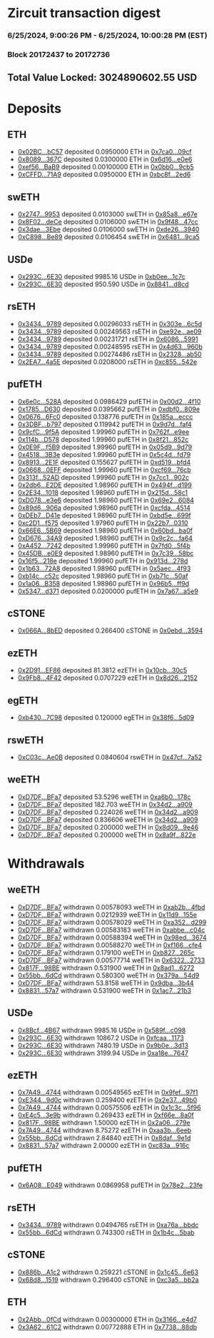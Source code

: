 # Zircuit transaction digest
### 6/25/2024, 9:00:26 PM - 6/25/2024, 10:00:28 PM (EST)
### Block 20172437 to 20172736

## Total Value Locked: 3024890602.55 USD

# Deposits
## ETH
- [0x02BC...bC57](https://etherscan.io/address/0x02BC56b1Df56ab0b1b947229B622e7759c0CbC57) deposited 0.0950000 ETH in [0x7ca0...09cf](https://etherscan.io/tx/0x02BC56b1Df56ab0b1b947229B622e7759c0CbC57)
- [0x8089...367C](https://etherscan.io/address/0x8089Dc60b96554f08F88641626403f6F7960367C) deposited 0.0300000 ETH in [0x6d16...e0e6](https://etherscan.io/tx/0x8089Dc60b96554f08F88641626403f6F7960367C)
- [0xef56...BaB9](https://etherscan.io/address/0xef565e74f846E33d627a955B496480A57378BaB9) deposited 0.00100000 ETH in [0x0bb0...9cb5](https://etherscan.io/tx/0xef565e74f846E33d627a955B496480A57378BaB9)
- [0xCFFD...71A9](https://etherscan.io/address/0xCFFD96cd7b773AB535a9326865585dDF229771A9) deposited 0.0950000 ETH in [0xbc8f...2ed6](https://etherscan.io/tx/0xCFFD96cd7b773AB535a9326865585dDF229771A9)
## swETH
- [0x2747...9953](https://etherscan.io/address/0x2747E6A69AcA0311C4380b002b9f3E2B3f8A9953) deposited 0.0103000 swETH in [0x85a8...e67e](https://etherscan.io/tx/0x2747E6A69AcA0311C4380b002b9f3E2B3f8A9953)
- [0x8F02...deCe](https://etherscan.io/address/0x8F02A53ef550be461C8d21520Cfb780903c0deCe) deposited 0.0106000 swETH in [0x9f48...47cc](https://etherscan.io/tx/0x8F02A53ef550be461C8d21520Cfb780903c0deCe)
- [0x3dae...3Ebe](https://etherscan.io/address/0x3dae204d7F1c4D79933bC034e9f78E2025dC3Ebe) deposited 0.0106000 swETH in [0xde26...3940](https://etherscan.io/tx/0x3dae204d7F1c4D79933bC034e9f78E2025dC3Ebe)
- [0xC898...Be89](https://etherscan.io/address/0xC8988db7A4661b87F8ca95b08DCcBF96331EBe89) deposited 0.0106454 swETH in [0x6481...9ca5](https://etherscan.io/tx/0xC8988db7A4661b87F8ca95b08DCcBF96331EBe89)
## USDe
- [0x293C...6E30](https://etherscan.io/address/0x293C6937D8D82e05B01335F7B33FBA0c8e256E30) deposited 9985.16 USDe in [0xb0ee...1c7c](https://etherscan.io/tx/0x293C6937D8D82e05B01335F7B33FBA0c8e256E30)
- [0x293C...6E30](https://etherscan.io/address/0x293C6937D8D82e05B01335F7B33FBA0c8e256E30) deposited 950.590 USDe in [0x8841...d8cd](https://etherscan.io/tx/0x293C6937D8D82e05B01335F7B33FBA0c8e256E30)
## rsETH
- [0x3434...9789](https://etherscan.io/address/0x34349c5569e7B846c3558961552D2202760A9789) deposited 0.00296033 rsETH in [0x303e...6c5d](https://etherscan.io/tx/0x34349c5569e7B846c3558961552D2202760A9789)
- [0x3434...9789](https://etherscan.io/address/0x34349c5569e7B846c3558961552D2202760A9789) deposited 0.00249563 rsETH in [0xe92e...ae09](https://etherscan.io/tx/0x34349c5569e7B846c3558961552D2202760A9789)
- [0x3434...9789](https://etherscan.io/address/0x34349c5569e7B846c3558961552D2202760A9789) deposited 0.00231721 rsETH in [0x6086...5991](https://etherscan.io/tx/0x34349c5569e7B846c3558961552D2202760A9789)
- [0x3434...9789](https://etherscan.io/address/0x34349c5569e7B846c3558961552D2202760A9789) deposited 0.00248595 rsETH in [0x4d63...960b](https://etherscan.io/tx/0x34349c5569e7B846c3558961552D2202760A9789)
- [0x3434...9789](https://etherscan.io/address/0x34349c5569e7B846c3558961552D2202760A9789) deposited 0.00274486 rsETH in [0x2328...ab50](https://etherscan.io/tx/0x34349c5569e7B846c3558961552D2202760A9789)
- [0x2EA7...4a5E](https://etherscan.io/address/0x2EA7E3CF39d3195bFF81c8C9a3230cCc833F4a5E) deposited 0.0208000 rsETH in [0xc855...542e](https://etherscan.io/tx/0x2EA7E3CF39d3195bFF81c8C9a3230cCc833F4a5E)
## pufETH
- [0x6e0c...528A](https://etherscan.io/address/0x6e0c81Cb471619c4D1F25b2354d6b029C9C5528A) deposited 0.0986429 pufETH in [0x00d2...4f10](https://etherscan.io/tx/0x6e0c81Cb471619c4D1F25b2354d6b029C9C5528A)
- [0x1785...D630](https://etherscan.io/address/0x17857B4991Dbea9671c4a07DC10e1232982AD630) deposited 0.0395662 pufETH in [0xdbf0...809e](https://etherscan.io/tx/0x17857B4991Dbea9671c4a07DC10e1232982AD630)
- [0x0676...6Fc0](https://etherscan.io/address/0x0676D6734f1b27407d6D375DABE3Be8d55cf6Fc0) deposited 0.138776 pufETH in [0x185a...eccc](https://etherscan.io/tx/0x0676D6734f1b27407d6D375DABE3Be8d55cf6Fc0)
- [0x3DBF...b797](https://etherscan.io/address/0x3DBFCF96402A6fDf8c0de437E36b95b9a762b797) deposited 0.119942 pufETH in [0x9d7d...faf4](https://etherscan.io/tx/0x3DBFCF96402A6fDf8c0de437E36b95b9a762b797)
- [0x9cfC...9f5A](https://etherscan.io/address/0x9cfC2371bc3f352efb18817026fC6F62B9739f5A) deposited 1.99960 pufETH in [0x762f...e9ee](https://etherscan.io/tx/0x9cfC2371bc3f352efb18817026fC6F62B9739f5A)
- [0x114b...D578](https://etherscan.io/address/0x114b31733c3BCe50167cEa0E41b2492999cCD578) deposited 1.99960 pufETH in [0x8f21...852c](https://etherscan.io/tx/0x114b31733c3BCe50167cEa0E41b2492999cCD578)
- [0x0E9F...f5B9](https://etherscan.io/address/0x0E9F9FDfe881CCBCA04D6C062341E797C345f5B9) deposited 1.99960 pufETH in [0x05d9...9d79](https://etherscan.io/tx/0x0E9F9FDfe881CCBCA04D6C062341E797C345f5B9)
- [0x4518...3B3e](https://etherscan.io/address/0x4518cc9A7c04908b4a469BdE7691628B18623B3e) deposited 1.99960 pufETH in [0x5c4d...fd79](https://etherscan.io/tx/0x4518cc9A7c04908b4a469BdE7691628B18623B3e)
- [0x8913...2E1F](https://etherscan.io/address/0x89132971AEB4614D792f42BbaBf5CBb2390d2E1F) deposited 0.155627 pufETH in [0xd519...bfd4](https://etherscan.io/tx/0x89132971AEB4614D792f42BbaBf5CBb2390d2E1F)
- [0x0668...0EFF](https://etherscan.io/address/0x066897A7b32140EC467Af0A80b942a4177920EFF) deposited 1.99960 pufETH in [0xcf69...76cb](https://etherscan.io/tx/0x066897A7b32140EC467Af0A80b942a4177920EFF)
- [0x313f...52AD](https://etherscan.io/address/0x313f3d3D9Bdd28A05e4FBa0fd6AeEA40d22652AD) deposited 1.99960 pufETH in [0x7cc1...902c](https://etherscan.io/tx/0x313f3d3D9Bdd28A05e4FBa0fd6AeEA40d22652AD)
- [0x2db6...E2DE](https://etherscan.io/address/0x2db6eeB2abd15d2ff565bAf451EfE84b4358E2DE) deposited 1.98960 pufETH in [0x494f...d199](https://etherscan.io/tx/0x2db6eeB2abd15d2ff565bAf451EfE84b4358E2DE)
- [0x2E34...1018](https://etherscan.io/address/0x2E34803e67b23C567C21E84Cb432b3744Bb21018) deposited 1.98960 pufETH in [0x215d...58c1](https://etherscan.io/tx/0x2E34803e67b23C567C21E84Cb432b3744Bb21018)
- [0xD078...e3e6](https://etherscan.io/address/0xD07886C7bD732b04eB7311Bff0Ac7c442dE9e3e6) deposited 1.98960 pufETH in [0x69e2...6084](https://etherscan.io/tx/0xD07886C7bD732b04eB7311Bff0Ac7c442dE9e3e6)
- [0x89d6...906a](https://etherscan.io/address/0x89d6aca43f5B3b030be44e6006e10043BD04906a) deposited 1.98960 pufETH in [0xcfda...4514](https://etherscan.io/tx/0x89d6aca43f5B3b030be44e6006e10043BD04906a)
- [0xDEb7...D41e](https://etherscan.io/address/0xDEb747e47aBFF9507bB2B2060D53e0231AE6D41e) deposited 1.98960 pufETH in [0xbd5e...699f](https://etherscan.io/tx/0xDEb747e47aBFF9507bB2B2060D53e0231AE6D41e)
- [0xc2D1...f575](https://etherscan.io/address/0xc2D1816c305C1134Eca68B4Ff3b7d8eAF24cf575) deposited 1.97960 pufETH in [0x22b7...0310](https://etherscan.io/tx/0xc2D1816c305C1134Eca68B4Ff3b7d8eAF24cf575)
- [0x66E6...5B69](https://etherscan.io/address/0x66E662dC723913cFA9911fA8Bbd74B7A09465B69) deposited 1.98960 pufETH in [0x60bd...ba0f](https://etherscan.io/tx/0x66E662dC723913cFA9911fA8Bbd74B7A09465B69)
- [0xD676...34A9](https://etherscan.io/address/0xD67610BE15Dc9d5680ae3277dE8d53a0aF5834A9) deposited 1.98960 pufETH in [0x9c2c...fa64](https://etherscan.io/tx/0xD67610BE15Dc9d5680ae3277dE8d53a0aF5834A9)
- [0xA452...7242](https://etherscan.io/address/0xA4526D458a84e5fB3cdb5800719a2Fb50e867242) deposited 1.99960 pufETH in [0x7fd0...5f4b](https://etherscan.io/tx/0xA4526D458a84e5fB3cdb5800719a2Fb50e867242)
- [0x45DB...e0E9](https://etherscan.io/address/0x45DB1FcF31Bc37835Da2C979A4d823b8f25ee0E9) deposited 1.98960 pufETH in [0x7c39...58bc](https://etherscan.io/tx/0x45DB1FcF31Bc37835Da2C979A4d823b8f25ee0E9)
- [0x16f5...218e](https://etherscan.io/address/0x16f5c61c51adBA3883c9FE1F3184baaf43a5218e) deposited 1.99960 pufETH in [0x913d...278d](https://etherscan.io/tx/0x16f5c61c51adBA3883c9FE1F3184baaf43a5218e)
- [0x1b63...72A8](https://etherscan.io/address/0x1b635b08b7BA7Ce0b02060735563171899d872A8) deposited 1.98960 pufETH in [0x5aec...4f93](https://etherscan.io/tx/0x1b635b08b7BA7Ce0b02060735563171899d872A8)
- [0xb14c...c52c](https://etherscan.io/address/0xb14cA8fA0953BA9826f7b637F0A2096B718Cc52c) deposited 1.98960 pufETH in [0xb71c...50af](https://etherscan.io/tx/0xb14cA8fA0953BA9826f7b637F0A2096B718Cc52c)
- [0x1a06...B358](https://etherscan.io/address/0x1a062EBe9F1B3e320bB3787B81184Cb37423B358) deposited 1.98960 pufETH in [0x96b5...ff9d](https://etherscan.io/tx/0x1a062EBe9F1B3e320bB3787B81184Cb37423B358)
- [0x5347...d371](https://etherscan.io/address/0x53470e0e08A9375D880ABCfc1C83345F0BE3d371) deposited 0.0200000 pufETH in [0x7a67...a5e9](https://etherscan.io/tx/0x53470e0e08A9375D880ABCfc1C83345F0BE3d371)
## cSTONE
- [0x066A...8bED](https://etherscan.io/address/0x066A84bD0B9A4aF3699E461bf3532798FD418bED) deposited 0.266400 cSTONE in [0x0ebd...3594](https://etherscan.io/tx/0x066A84bD0B9A4aF3699E461bf3532798FD418bED)
## ezETH
- [0x2D91...EF86](https://etherscan.io/address/0x2D91AA357590B8F1cddC95Ef77A82586F5DbEF86) deposited 81.3812 ezETH in [0x10cb...30c5](https://etherscan.io/tx/0x2D91AA357590B8F1cddC95Ef77A82586F5DbEF86)
- [0x9Fb8...4F42](https://etherscan.io/address/0x9Fb8CbF14134BFcF4bef9dD0b4aAba7137144F42) deposited 0.0707229 ezETH in [0x8d26...2152](https://etherscan.io/tx/0x9Fb8CbF14134BFcF4bef9dD0b4aAba7137144F42)
## egETH
- [0xb430...7C98](https://etherscan.io/address/0xb430Ed4444F0C8dF64eBe8768208f885FC827C98) deposited 0.120000 egETH in [0x38f6...5d09](https://etherscan.io/tx/0xb430Ed4444F0C8dF64eBe8768208f885FC827C98)
## rswETH
- [0xC03c...Ae0B](https://etherscan.io/address/0xC03cCa9AbF6e1e07283c71120f04737F8a20Ae0B) deposited 0.0840604 rswETH in [0x47cf...7a52](https://etherscan.io/tx/0xC03cCa9AbF6e1e07283c71120f04737F8a20Ae0B)
## weETH
- [0xD7DF...BFa7](https://etherscan.io/address/0xD7DF7E085214743530afF339aFC420c7c720BFa7) deposited 53.5296 weETH in [0xa6b0...178c](https://etherscan.io/tx/0xD7DF7E085214743530afF339aFC420c7c720BFa7)
- [0xD7DF...BFa7](https://etherscan.io/address/0xD7DF7E085214743530afF339aFC420c7c720BFa7) deposited 182.703 weETH in [0x34d2...a909](https://etherscan.io/tx/0xD7DF7E085214743530afF339aFC420c7c720BFa7)
- [0xD7DF...BFa7](https://etherscan.io/address/0xD7DF7E085214743530afF339aFC420c7c720BFa7) deposited 0.224026 weETH in [0x34d2...a909](https://etherscan.io/tx/0xD7DF7E085214743530afF339aFC420c7c720BFa7)
- [0xD7DF...BFa7](https://etherscan.io/address/0xD7DF7E085214743530afF339aFC420c7c720BFa7) deposited 0.836606 weETH in [0x34d2...a909](https://etherscan.io/tx/0xD7DF7E085214743530afF339aFC420c7c720BFa7)
- [0xD7DF...BFa7](https://etherscan.io/address/0xD7DF7E085214743530afF339aFC420c7c720BFa7) deposited 0.200000 weETH in [0x8d09...9e46](https://etherscan.io/tx/0xD7DF7E085214743530afF339aFC420c7c720BFa7)
- [0xD7DF...BFa7](https://etherscan.io/address/0xD7DF7E085214743530afF339aFC420c7c720BFa7) deposited 0.200000 weETH in [0x8a9f...822e](https://etherscan.io/tx/0xD7DF7E085214743530afF339aFC420c7c720BFa7)
# Withdrawals
## weETH
- [0xD7DF...BFa7](https://etherscan.io/address/0xD7DF7E085214743530afF339aFC420c7c720BFa7) withdrawn 0.00578093 weETH in [0xab2b...4fbd](https://etherscan.io/tx/0xD7DF7E085214743530afF339aFC420c7c720BFa7)
- [0xD7DF...BFa7](https://etherscan.io/address/0xD7DF7E085214743530afF339aFC420c7c720BFa7) withdrawn 0.0212939 weETH in [0x11d9...155e](https://etherscan.io/tx/0xD7DF7E085214743530afF339aFC420c7c720BFa7)
- [0xD7DF...BFa7](https://etherscan.io/address/0xD7DF7E085214743530afF339aFC420c7c720BFa7) withdrawn 0.00578029 weETH in [0xa352...d299](https://etherscan.io/tx/0xD7DF7E085214743530afF339aFC420c7c720BFa7)
- [0xD7DF...BFa7](https://etherscan.io/address/0xD7DF7E085214743530afF339aFC420c7c720BFa7) withdrawn 0.00583183 weETH in [0xabbe...c04c](https://etherscan.io/tx/0xD7DF7E085214743530afF339aFC420c7c720BFa7)
- [0xD7DF...BFa7](https://etherscan.io/address/0xD7DF7E085214743530afF339aFC420c7c720BFa7) withdrawn 0.00588394 weETH in [0x98ed...3674](https://etherscan.io/tx/0xD7DF7E085214743530afF339aFC420c7c720BFa7)
- [0xD7DF...BFa7](https://etherscan.io/address/0xD7DF7E085214743530afF339aFC420c7c720BFa7) withdrawn 0.00588270 weETH in [0xf166...cfe4](https://etherscan.io/tx/0xD7DF7E085214743530afF339aFC420c7c720BFa7)
- [0xD7DF...BFa7](https://etherscan.io/address/0xD7DF7E085214743530afF339aFC420c7c720BFa7) withdrawn 0.179100 weETH in [0xb827...265c](https://etherscan.io/tx/0xD7DF7E085214743530afF339aFC420c7c720BFa7)
- [0xD7DF...BFa7](https://etherscan.io/address/0xD7DF7E085214743530afF339aFC420c7c720BFa7) withdrawn 0.00577714 weETH in [0x6322...2733](https://etherscan.io/tx/0xD7DF7E085214743530afF339aFC420c7c720BFa7)
- [0x817F...98BE](https://etherscan.io/address/0x817Fb018a6bbfC39B774E9Fe5Bc17Cb7931e98BE) withdrawn 0.531900 weETH in [0x8ad1...6272](https://etherscan.io/tx/0x817Fb018a6bbfC39B774E9Fe5Bc17Cb7931e98BE)
- [0x55bb...6dCd](https://etherscan.io/address/0x55bbcea2E28B3E25391839cBAE1CB9bEce406dCd) withdrawn 0.580300 weETH in [0x379a...54d9](https://etherscan.io/tx/0x55bbcea2E28B3E25391839cBAE1CB9bEce406dCd)
- [0xD7DF...BFa7](https://etherscan.io/address/0xD7DF7E085214743530afF339aFC420c7c720BFa7) withdrawn 53.8158 weETH in [0x9dba...3b44](https://etherscan.io/tx/0xD7DF7E085214743530afF339aFC420c7c720BFa7)
- [0x8831...57a7](https://etherscan.io/address/0x8831e460e417011D5833d2594b6EB19aE4CD57a7) withdrawn 0.531900 weETH in [0x1ac7...21b3](https://etherscan.io/tx/0x8831e460e417011D5833d2594b6EB19aE4CD57a7)
## USDe
- [0x8Bcf...4B67](https://etherscan.io/address/0x8Bcf390296E830B637D76c3Deaaf3d40a20e4B67) withdrawn 9985.16 USDe in [0x589f...c098](https://etherscan.io/tx/0x8Bcf390296E830B637D76c3Deaaf3d40a20e4B67)
- [0x293C...6E30](https://etherscan.io/address/0x293C6937D8D82e05B01335F7B33FBA0c8e256E30) withdrawn 10867.2 USDe in [0xfcaa...1173](https://etherscan.io/tx/0x293C6937D8D82e05B01335F7B33FBA0c8e256E30)
- [0x293C...6E30](https://etherscan.io/address/0x293C6937D8D82e05B01335F7B33FBA0c8e256E30) withdrawn 7480.19 USDe in [0x9b0e...3d13](https://etherscan.io/tx/0x293C6937D8D82e05B01335F7B33FBA0c8e256E30)
- [0x293C...6E30](https://etherscan.io/address/0x293C6937D8D82e05B01335F7B33FBA0c8e256E30) withdrawn 3199.94 USDe in [0xa18e...7647](https://etherscan.io/tx/0x293C6937D8D82e05B01335F7B33FBA0c8e256E30)
## ezETH
- [0x7A49...4744](https://etherscan.io/address/0x7A493Be5c2ce014cD049Bf178a1ac0Db1B434744) withdrawn 0.00549565 ezETH in [0x9fef...97f1](https://etherscan.io/tx/0x7A493Be5c2ce014cD049Bf178a1ac0Db1B434744)
- [0xE344...9d0c](https://etherscan.io/address/0xE3448A009cd7f6adCE7c521c521DD75472cb9d0c) withdrawn 0.259400 ezETH in [0x2e37...49b0](https://etherscan.io/tx/0xE3448A009cd7f6adCE7c521c521DD75472cb9d0c)
- [0x7A49...4744](https://etherscan.io/address/0x7A493Be5c2ce014cD049Bf178a1ac0Db1B434744) withdrawn 0.00575506 ezETH in [0x1c3c...5f96](https://etherscan.io/tx/0x7A493Be5c2ce014cD049Bf178a1ac0Db1B434744)
- [0xE4c5...3e9b](https://etherscan.io/address/0xE4c51b0271f2d70388F4A25268C5d06521473e9b) withdrawn 0.269433 ezETH in [0xf66e...8a0f](https://etherscan.io/tx/0xE4c51b0271f2d70388F4A25268C5d06521473e9b)
- [0x817F...98BE](https://etherscan.io/address/0x817Fb018a6bbfC39B774E9Fe5Bc17Cb7931e98BE) withdrawn 1.50000 ezETH in [0x2a06...279e](https://etherscan.io/tx/0x817Fb018a6bbfC39B774E9Fe5Bc17Cb7931e98BE)
- [0x7A49...4744](https://etherscan.io/address/0x7A493Be5c2ce014cD049Bf178a1ac0Db1B434744) withdrawn 8.75272 ezETH in [0xaa3b...6eeb](https://etherscan.io/tx/0x7A493Be5c2ce014cD049Bf178a1ac0Db1B434744)
- [0x55bb...6dCd](https://etherscan.io/address/0x55bbcea2E28B3E25391839cBAE1CB9bEce406dCd) withdrawn 2.84840 ezETH in [0x8daf...9e1d](https://etherscan.io/tx/0x55bbcea2E28B3E25391839cBAE1CB9bEce406dCd)
- [0x8831...57a7](https://etherscan.io/address/0x8831e460e417011D5833d2594b6EB19aE4CD57a7) withdrawn 2.00000 ezETH in [0xc83a...916c](https://etherscan.io/tx/0x8831e460e417011D5833d2594b6EB19aE4CD57a7)
## pufETH
- [0x6A08...E049](https://etherscan.io/address/0x6A0820f00a3fC2f3C2BC8e54e7fE5F261825E049) withdrawn 0.0869958 pufETH in [0x78e2...23fe](https://etherscan.io/tx/0x6A0820f00a3fC2f3C2BC8e54e7fE5F261825E049)
## rsETH
- [0x3434...9789](https://etherscan.io/address/0x34349c5569e7B846c3558961552D2202760A9789) withdrawn 0.0494765 rsETH in [0xa76a...bbdc](https://etherscan.io/tx/0x34349c5569e7B846c3558961552D2202760A9789)
- [0x55bb...6dCd](https://etherscan.io/address/0x55bbcea2E28B3E25391839cBAE1CB9bEce406dCd) withdrawn 0.743300 rsETH in [0x1b4c...5bab](https://etherscan.io/tx/0x55bbcea2E28B3E25391839cBAE1CB9bEce406dCd)
## cSTONE
- [0x886b...A1c2](https://etherscan.io/address/0x886b47d926a557AbFfa3DB32ABa73940007cA1c2) withdrawn 0.259221 cSTONE in [0x1c45...6e63](https://etherscan.io/tx/0x886b47d926a557AbFfa3DB32ABa73940007cA1c2)
- [0x68d8...1519](https://etherscan.io/address/0x68d8d742ABfD6c076107d88f0Deb4823C39B1519) withdrawn 0.296400 cSTONE in [0xc3a5...bb2a](https://etherscan.io/tx/0x68d8d742ABfD6c076107d88f0Deb4823C39B1519)
## ETH
- [0x2Abb...0fCd](https://etherscan.io/address/0x2Abb229b5dF3E458aF54983Ed4E179be201a0fCd) withdrawn 0.00300000 ETH in [0x3166...e4d7](https://etherscan.io/tx/0x2Abb229b5dF3E458aF54983Ed4E179be201a0fCd)
- [0x3A62...61C2](https://etherscan.io/address/0x3A623f23dBEe877d8aEfdC2c565e685b3Fdc61C2) withdrawn 0.00772888 ETH in [0x7738...88db](https://etherscan.io/tx/0x3A623f23dBEe877d8aEfdC2c565e685b3Fdc61C2)
